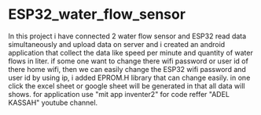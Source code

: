 # ESP32_water_flow_sensor
In this project i have connected 2 water flow sensor and ESP32 read data simultaneously and upload data on server and i created an android application that collect the data like speed per minute and quantity of water flows in liter.
if some one want to change there wifi password or user id of there home wifi, then we can easily change the ESP32 wifi password and user id by using ip, i added EPROM.H library that can change easily.
in one click the excel sheet or google sheet will be generated in that all data will shows.
for application use "mit app inventer2"
for code reffer "ADEL KASSAH" youtube channel.
